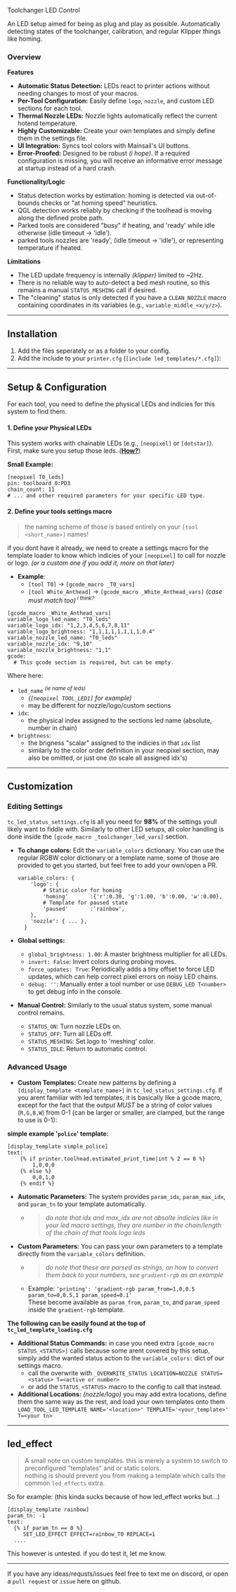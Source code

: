 
Toolchanger LED Control

An LED setup aimed for being as plug and play as possible. Automatically detecting states of the toolchanger, calibration, and regular Klipper things like homing.

### Overview

**Features**
-   **Automatic Status Detection:** LEDs react to printer actions without needing changes to most of your macros.
-   **Per-Tool Configuration:** Easily define `logo`, `nozzle`, and custom LED sections for each tool.
-   **Thermal Nozzle LEDs:** Nozzle lights automatically reflect the current hotend temperature.
-   **Highly Customizable:** Create your own templates and simply define them in the settings file.
-   **UI Integration:** Syncs tool colors with Mainsail's UI buttons.
-   **Error-Proofed:** Designed to be robust *(i hope)*. If a required configuration is missing, you will receive an informative error message at startup instead of a hard crash.

**Functionality/Logic**
-   Status detection works by estimation: homing is detected via out-of-bounds checks or "at homing speed" heuristics.
-   QGL detection works reliably by checking if the toolhead is moving along the defined probe path.
-   Parked tools are considered "busy" if heating, and 'ready' while idle otherwise (idle timeout -> 'idle').
-   parked tools nozzles are 'ready', (idle timeout -> 'idle'), or representing temperature if heated.

**Limitations**
-   The LED update frequency is internally *(klipper)* limited to ~2Hz.
-   There is no reliable way to auto-detect a bed mesh routine, so this remains a manual `STATUS_MESHING` call if desired.
-   The "cleaning" status is only detected if you have a `CLEAN_NOZZLE` macro containing coordinates in its variables (e.g., `variable_middle_<x/y/z>`).

---

## Installation

1.  Add the files seperately or as a folder to your config.
2.  Add the include to your `printer.cfg` (`[include led_templates/*.cfg]`):

---

## Setup & Configuration

For each tool, you need to define the physical LEDs and indicies for this system to find them.
#### 1. Define your Physical LEDs

This system works with chainable LEDs (e.g., `[neopixel]` or `[dotstar]`). First, make sure you setup those leds. (**[How?](https://www.klipper3d.org/Config_Reference.html?h=neopixel#neopixel)**)

**Small Example:**
```salt
[neopixel T0_leds]
pin: toolboard_0:PD3
chain_count: 11
# ... and other required parameters for your specific LED type.
``` 

#### 2. Define your tools settings macro
> the naming scheme of those is based entirely on your `[tool <short_name>]` names!

if you dont have it already, we need to create a settings macro for the template loader to know which indicies of your `[neopixel]` to call for nozzle or logo. *(or a custom one if you add it, more on that later)*
- **Example**:
  - `[tool T0]` -> `[gcode_macro _T0_vars]`
  - `[tool White_Anthead]` -> `[gcode_macro _White_Anthead_vars]` *(case must match too)<sup> i think?</sup>* 
```salt
[gcode_macro _White_Anthead_vars]
variable_logo_led_name: "T0_leds"
variable_logo_idx: "1,2,3,4,5,6,7,8,11"
variable_logo_brightness: "1,1,1,1,1,1,1,1,0.4"
variable_nozzle_led_name: "T0_leds"
variable_nozzle_idx: "9,10"
variable_nozzle_brightness: "1,1"
gcode:
  # This gcode section is required, but can be empty.
```
Where here:
 - `led_name` *<sup>(ie name of leds)</sup>*
   - *(`[neopixel TOOL_LED1]` for example)*
   - may be different for nozzle/logo/custom sections
 - `idx`:
   - the physical index assigned to the sections led name (absolute, number in chain)
 - `brightness`:
   - the brigness "scalar" assigned to the indicies in that `idx` list
   - similarly to the color order definition in your neopixel section, may also be omitted, or just one (to scale all assigned idx's)


---

## Customization

### Editing Settings
`tc_led_status_settings.cfg` is all you need for **98%** of the settings youll likely want to fiddle with. Similarly to other LED setups, all color handling is done inside the `[gcode_macro _toolchanger_led_vars]` section.

-   **To change colors:** Edit the `variable_colors` dictionary. You can use the regular RGBW color dictionary or a template name, some of those are provided to get you started, but feel free to add your own/open a PR.
    ```salt
    variable_colors: { 
        'logo': { 
            # Static color for homing
            'homing'       :{'r':0.30, 'g':1.00, 'b':0.00, 'w':0.00},
            # Template for paused state
            'paused'       :'rainbow',
        },
        'nozzle': { ... },
      }
    ```

-   **Global settings:**
    -   `global_brightness: 1.00`: A master brightness multiplier for all LEDs.
    -   `invert: False`: Invert colors during probing moves.
    -   `force_updates: True`: Periodically adds a tiny offset to force LED updates, which can help correct pixel errors on noisy LED chains.
    -   `debug: ''`: Manually enter a tool number or use `DEBUG_LED T<number>` to get debug info in the console.

-   **Manual Control:** Similarly to the usual status system, some manual control remains.
    -   `STATUS_ON`: Turn nozzle LEDs on.
    -   `STATUS_OFF`: Turn all LEDs off.
    -   `STATUS_MESHING`: Set logo to 'meshing' color.
    -   `STATUS_IDLE`: Return to automatic control.

### Advanced Usage

-   **Custom Templates:** Create new patterns by defining a `[display_template <template_name>]` in `tc_led_status_settings.cfg`. 
If you arent familiar with led templates, it is basically like a gcode macro, except for the fact that the output *MUST* be a string of color values (`R,G,B,W`) from 0-1 (can be larger or smaller, are clamped, but the range to use is 0-1):
    
**simple example '`police`' template:**
```salt
[display_template simple_police]
text:
    {% if printer.toolhead.estimated_print_time|int % 2 == 0 %}
        1,0,0,0
    {% else %}
        0,0,1,0
    {% endif %}
```

-   **Automatic Parameters:** The system provides `param_idx`, `param_max_idx`, and `param_tn` to your template automatically.
    - > *do note that idx and max_idx are not absolte indicies like in your led macro settings, they are number in the chain/length of the chain of that tools logo leds*  
-   **Custom Parameters:** You can pass your own parameters to a template directly from the `variable_colors` definition.
    - > *do note that these are parsed as strings, on how to convert them back to your numbers, see `gradient-rgb` as an example*  
    - Example: `'printing': 'gradient-rgb param_from=1,0,0.5 param_to=0,0.5,1 param_speed=0.1'`<br>These become available as `param_from`, `param_to`, and `param_speed` inside the `gradient-rgb` template.

**The following can be easily found at the top of `tc_led_template_loading.cfg`**
-    **Additional Status Commands:** in case you need extra `[gcode_macro STATUS_<STATUS>]` calls because some arent covered by this setup, simply add the wanted status action to the `variable_colors:` dict of our settings macro.
     - call the overwrite with `_OVERWRITE_STATUS LOCATION=NOZZLE STATUS=<status> T=<active or number>`
     - or add the `STATUS_<STATUS>` macro to the config to call that instead.
-    **Additional Locations:** *(nozzle/logo)* you may add extra locations, define them the same way as the rest, and load your own templates onto them `LOAD_TOOL_LED_TEMPLATE NAME='<location>' TEMPLATE='<your_template>' T=<your tn>`

---

## led_effect

> A small note on custom templates. this is merely a system to switch to preconfigured "templates" and or static colors.  
> nothing is should prevent you from making a template which calls the common `led_effects` extra.

So for example:
(this kinda sucks because of how led_effect works but...)

```
[display_template rainbow]
param_tn: -1
text:
  {% if param_tn == 0 %}
     SET_LED_EFFECT EFFECT=rainbow_T0 REPLACE=1
  ....
```

This however is untested. if you do test it, let me know.

---

If you have any ideas/requsts/issues feel free to text me on discord, or open a `pull request` or `issue` here on github.
